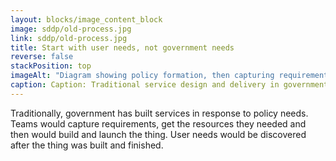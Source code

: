 ```yaml
---
layout: blocks/image_content_block
image: sddp/old-process.jpg
link: sddp/old-process.jpg
title: Start with user needs, not government needs
reverse: false
stackPosition: top
imageAlt: "Diagram showing policy formation, then capturing requirements and procurement, then development, and then launching with 'User needs?' at the end."
caption: Caption: Traditional service design and delivery in government.
---
```


Traditionally, government has built services in response to policy needs. Teams would capture requirements, get the resources they needed and then would build and launch the thing. User needs would be discovered after the thing was built and finished.
